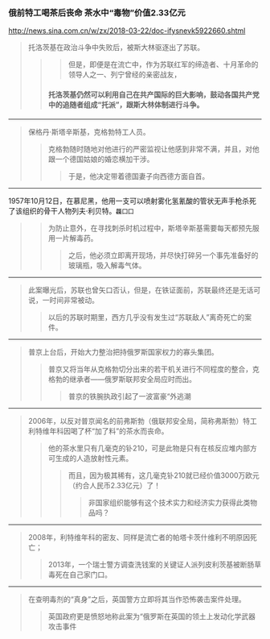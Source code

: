 ### 俄前特工喝茶后丧命 茶水中“毒物”价值2.33亿元
http://news.sina.com.cn/w/zx/2018-03-22/doc-ifysnevk5922660.shtml
>托洛茨基在政治斗争中失败后，被斯大林驱逐出了苏联。
>>>但是，即便是在流亡中，作为苏联红军的缔造者、十月革命的领导人之一、列宁曾经的亲密战友，
>>#### 托洛茨基仍然可以利用自己在共产国际的巨大影响，鼓动各国共产党中的追随者组成“托派”，跟斯大林体制进行斗争。
---
>保格丹·斯塔辛斯基，克格勃特工人员。
>>克格勃随时随地对他进行的严密监视让他感到非常不满，并且，对他跟一个德国姑娘的婚恋横加干涉。
>>>于是，他决定带着德国妻子向西德方面自首。
---
1957年10月12日，在慕尼黑，他用一支可以喷射雾化氢氰酸的管状无声手枪杀死了该组织的骨干人物列夫·利贝特。`龘囗囗`
>>为防止意外，在寻找刺杀时机过程中，斯塔辛斯基需要每天都预先服用一片解毒药。
>>>之后，他必须立即离开现场，并尽快打碎另一个事先准备好的玻璃瓶，吸入解毒气体。
---
>此案曝光后，苏联也曾矢口否认，但是，在铁证面前，苏联最终还是无话可说，一时间非常被动。
>>以后的苏联时期里，西方几乎没有发生过“苏联敌人”离奇死亡的案件。
---
>普京上台后，开始大力整治把持俄罗斯国家权力的寡头集团。
>>普京又将当年从克格勃切分出来的若干机关进行不同程度的整合，克格勃的继承者——俄罗斯联邦安全局应时而出。
>>>普京的铁腕执政引起了一波富豪“外逃潮
---
>2006年，以反对普京闻名的前弗斯勃（俄联邦安全局，简称弗斯勃）特工利特维年科因喝了杯“加了料”的茶水而丧命。
>>他的茶水里只有几毫克的钋210，可是此物是只有在核反应堆内部方可生成的人造放射性元素。
>>>而且，因为极其稀有，这几毫克钋210就已经价值3000万欧元（约合人民币2.33亿元）了！
>>>>非国家组织能够有这个技术实力和经济实力获得此类物品吗？
---
>2008年，利特维年科的密友、同样是流亡者的帕塔卡茨什维利不明原因死亡；
>>2013年，一个瑞士警方调查洗钱案的关键证人派列皮利茨基被断肠草毒死在自己家门口。
---
>在查明毒剂的“真身”之后，英国警方立即将其当作恐怖袭击案件处理。
>>英国政府更是愤怒地称此案为“俄罗斯在英国的领土上发动化学武器攻击事件